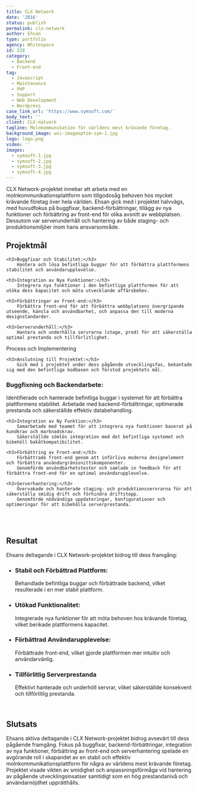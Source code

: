 ```yaml
---
title: CLX Network
date: '2016'
status: publish
permalink: clx-network
author: Ehsan
type: portfolio
agency: Whitespace
id: 228
category:
  - Backend
  - Front-end
tag:
  - Javascript
  - Maintenance
  - PHP
  - Support
  - Web Development
  - Wordpress
case_link_url: 'https://www.symsoft.com/'
body_text: ''
client: CLX-nätverk
tagline: Molnkommunikation för världens mest krävande företag.
background_image: wsi-imageoptim-sym-1.jpg
logo: logo.png
video: ''
images:
  - symsoft-1.jpg
  - symsoft-2.jpg
  - symsoft-3.jpg
  - symsoft-4.jpg
---
```

CLX Network-projektet innebar att arbeta med en molnkommunikationsplattform som tillgodosåg behoven hos mycket krävande företag över hela världen. Ehsan gick med i projektet halvvägs, med huvudfokus på buggfixar, backend-förbättringar, tillägg av nya funktioner och förbättring av front-end för olika avsnitt av webbplatsen. Dessutom var serverunderhåll och hantering av både staging- och produktionsmiljöer inom hans ansvarsområde.

<h2>Projektmål</h2>

    <h3>Buggfixar och Stabilitet:</h3>
        Hantera och lösa befintliga buggar för att förbättra plattformens stabilitet och användarupplevelse.

    <h3>Integration av Nya Funktioner:</h3>
        Integrera nya funktioner i den befintliga plattformen för att utöka dess kapacitet och möta utvecklande affärsbehov.

    <h3>Förbättringar av Front-end:</h3>
        Förbättra front-end för att förbättra webbplatsens övergripande utseende, känsla och användbarhet, och anpassa den till moderna designstandarder.

    <h3>Serverunderhåll:</h3>
        Hantera och underhålla servrarna (stage, prod) för att säkerställa optimal prestanda och tillförlitlighet.

Process och Implementering

    <h3>Anslutning till Projektet:</h3>
        Gick med i projektet under dess pågående utvecklingsfas, bekantade sig med den befintliga kodbasen och förstod projektets mål.

   <h3> Buggfixning och Backendarbete:</h3>
        Identifierade och hanterade befintliga buggar i systemet för att förbättra plattformens stabilitet.
        Arbetade med backend-förbättringar, optimerade prestanda och säkerställde effektiv databehandling.

    <h3>Integration av Ny Funktion:</h3>
        Samarbetade med teamet för att integrera nya funktioner baserat på kundkrav och marknadskrav.
        Säkerställde sömlös integration med det befintliga systemet och bibehöll bakåtkompatibilitet.

    <h3>Förbättring av Front-end:</h3>
        Förbättrade front-end genom att införliva moderna designelement och förbättra användargränssnittskomponenter.
        Genomförde användbarhetstester och samlade in feedback för att förbättra front-end för en optimal användarupplevelse.

    <h3>Serverhantering:</h3>
        Övervakade och hanterade staging- och produktionsservrarna för att säkerställa smidig drift och förhindra driftstopp.
        Genomförde nödvändiga uppdateringar, konfigurationer och optimeringar för att bibehålla serverprestanda.

<br/>
<br/>
<h2>Resultat</h2>

Ehsans deltagande i CLX Network-projektet bidrog till dess framgång:

<ul>
    <li>
        <h3>Stabil och Förbättrad Plattform:</h3>
        <p>Behandlade befintliga buggar och förbättrade backend, vilket resulterade i en mer stabil plattform.</p>
    </li>
    <li>
        <h3>   Utökad Funktionalitet:</h3>
        <p>Integrerade nya funktioner för att möta behoven hos krävande företag, vilket berikade plattformens kapacitet.</p>
    </li>
    <li>
        <h3>Förbättrad Användarupplevelse:</h3>
        <p>Förbättrade front-end, vilket gjorde plattformen mer intuitiv och användarvänlig.</p>
    </li>
        <li>
        <h3> Tillförlitlig Serverprestanda</h3>
        <p>Effektivt hanterade och underhöll servrar, vilket säkerställde konsekvent och tillförlitlig prestanda.</p>
    </li>

</ul>

<br />

<h2>Slutsats</h2>

<p>Ehsans aktiva deltagande i CLX Network-projektet bidrog avsevärt till dess pågående framgång. Fokus på buggfixar, backend-förbättringar, integration av nya funktioner, förbättring av front-end och serverhantering spelade en avgörande roll i skapandet av en stabil och effektiv molnkommunikationsplattform för några av världens mest krävande företag. Projektet visade vikten av smidighet och anpassningsförmåga vid hantering av pågående utvecklingsinsatser samtidigt som en hög prestandanivå och användarnöjdhet upprätthålls.
</p>
